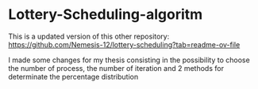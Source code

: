# Lottery-Scheduling-algoritm

This is a updated version of this other repository: https://github.com/Nemesis-12/lottery-scheduling?tab=readme-ov-file

I made some changes for my thesis consisting in the possibility to choose the number of process, 
the number of iteration and 2 methods for determinate the percentage distribution
